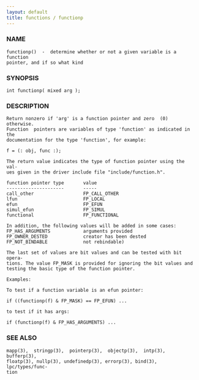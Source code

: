 ```yaml
---
layout: default
title: functions / functionp
---
```


### NAME

    functionp()  -  determine whether or not a given variable is a function
    pointer, and if so what kind

### SYNOPSIS

    int functionp( mixed arg );

### DESCRIPTION

    Return nonzero if 'arg' is a function pointer and zero  (0)  otherwise.
    Function  pointers are variables of type 'function' as indicated in the
    documentation for the type 'function', for example:

    f = (: obj, func :);

    The return value indicates the type of function pointer using the  val‐
    ues given in the driver include file "include/function.h".

    function pointer type       value
    ---------------------       -----
    call_other                  FP_CALL_OTHER
    lfun                        FP_LOCAL
    efun                        FP_EFUN
    simul_efun                  FP_SIMUL
    functional                  FP_FUNCTIONAL

    In addition, the following values will be added in some cases:
    FP_HAS_ARGUMENTS            arguments provided
    FP_OWNER_DESTED             creator has been dested
    FP_NOT_BINDABLE             not rebindable)

    The last set of values are bit values and can be tested with bit opera‐
    tions. The value FP_MASK is provided for ignoring the bit values and
    testing the basic type of the function pointer.

    Examples:

    To test if a function variable is an efun pointer:

    if ((functionp(f) & FP_MASK) == FP_EFUN) ...

    to test if it has args:

    if (functionp(f) & FP_HAS_ARGUMENTS) ...

### SEE ALSO

    mapp(3),  stringp(3),  pointerp(3),  objectp(3),  intp(3),  bufferp(3),
    floatp(3), nullp(3), undefinedp(3), errorp(3), bind(3), lpc/types/func‐
    tion

